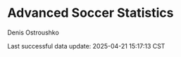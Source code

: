 # Advanced Soccer Statistics
Denis Ostroushko

<!-- gfm -->

Last successful data update: 2025-04-21 15:17:13 CST
